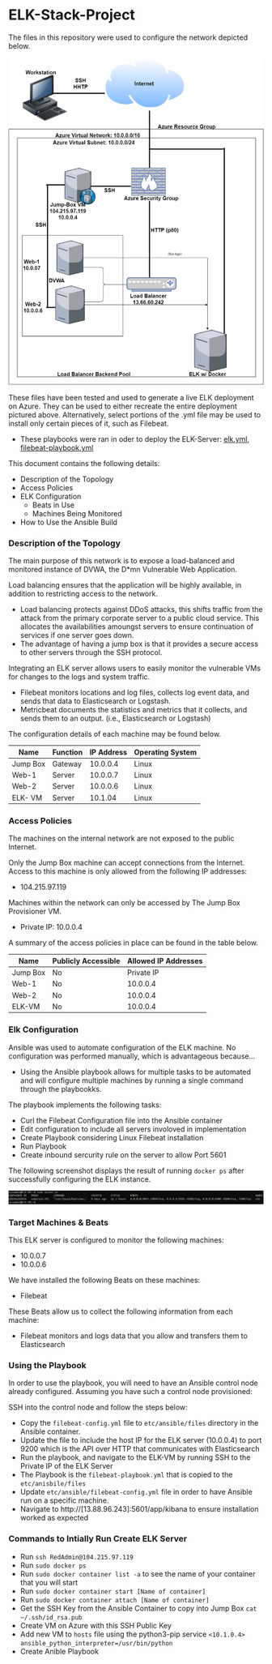 # ELK-Stack-Project
The files in this repository were used to configure the network depicted below.



![](https://github.com/phalynguyen/ELK-Stack-Project/blob/main/Images/ELK%20Stack%20Diagram.png)

These files have been tested and used to generate a live ELK deployment on Azure. They can be used to either recreate the entire deployment pictured above. Alternatively, select portions of the .yml file may be used to install only certain pieces of it, such as Filebeat.

  - These playbooks were ran in oder to deploy the ELK-Server: [elk.yml](https://github.com/phalynguyen/ELK-Stack-Project/blob/main/Ansible/elk.yml), [filebeat-playbook.yml](https://github.com/phalynguyen/ELK-Stack-Project/blob/main/Ansible/filebeat-playbook.yml)

This document contains the following details:
- Description of the Topology
- Access Policies
- ELK Configuration
  - Beats in Use
  - Machines Being Monitored
- How to Use the Ansible Build


### Description of the Topology

The main purpose of this network is to expose a load-balanced and monitored instance of DVWA, the D*mn Vulnerable Web Application.

Load balancing ensures that the application will be highly available, in addition to restricting access to the network.
- Load balancing protects against DDoS attacks, this shifts traffic from the attack from the primary corporate server to a public cloud service. This allocates the availabilities amoungst servers to ensure continuation of services if one server goes down. 
- The advantage of having a jump box is that it provides a secure access to other servers through the SSH protocol.

Integrating an ELK server allows users to easily monitor the vulnerable VMs for changes to the logs and system traffic.
- Filebeat monitors locations and log files, collects log event data, and sends that data to Elasticsearch or Logstash.
- Metricbeat documents the statistics and metrics that it collects, and sends them to an output. (i.e., Elasticsearch or Logstash)

The configuration details of each machine may be found below.

| Name     | Function | IP Address | Operating System |
|----------|----------|------------|------------------|
| Jump Box | Gateway  | 10.0.0.4   | Linux            |
| Web-1    | Server   | 10.0.0.7   | Linux            |
| Web-2    | Server   | 10.0.0.6   | Linux            |
| ELK- VM  | Server   | 10.1.04    | Linux            |

### Access Policies

The machines on the internal network are not exposed to the public Internet. 

Only the Jump Box machine can accept connections from the Internet. Access to this machine is only allowed from the following IP addresses:
- 104.215.97.119

Machines within the network can only be accessed by The Jump Box Provisioner VM.
- Private IP: 10.0.0.4

A summary of the access policies in place can be found in the table below.

| Name     | Publicly Accessible | Allowed IP Addresses |
|----------|---------------------|----------------------|
| Jump Box | No                  | Private IP           |
| Web-1    | No                  | 10.0.0.4             |
| Web-2    | No                  | 10.0.0.4             |
| ELK-VM   | No                  | 10.0.0.4             |


### Elk Configuration

Ansible was used to automate configuration of the ELK machine. No configuration was performed manually, which is advantageous because...
- Using the Ansible playbook allows for multiple tasks to be automated and will configure multiple machines by running a single command through the playbookks.

The playbook implements the following tasks:
- Curl the Filebeat Configuration file into the Ansible container
- Edit configuration to include all servers involoved in implementation
- Create Playbook considering Linux Filebeat installation
- Run Playbook
- Create inbound sercurity rule on the server to allow Port 5601

The following screenshot displays the result of running `docker ps` after successfully configuring the ELK instance.

![](https://github.com/phalynguyen/ELK-Stack-Project/blob/main/Images/docker%20ps%20ELK.png)

### Target Machines & Beats
This ELK server is configured to monitor the following machines:
- 10.0.0.7
- 10.0.0.6

We have installed the following Beats on these machines:
- Filebeat 

These Beats allow us to collect the following information from each machine:
- Filebeat monitors and logs data that you allow and transfers them to Elasticsearch

### Using the Playbook
In order to use the playbook, you will need to have an Ansible control node already configured. Assuming you have such a control node provisioned: 

SSH into the control node and follow the steps below:
- Copy the `filebeat-config.yml` file to `etc/ansible/files` directory in the Ansible container.
- Update the  file to include the host IP for the ELK server (10.0.0.4) to port 9200 which is the API over HTTP that communicates with Elasticsearch  
- Run the playbook, and navigate to the ELK-VM by running SSH to the Private IP of the ELK Server
- The Playbook is the `filebeat-playbook.yml` that is copied to the `etc/anisbile/files` 
- Update `etc/ansible/filebeat-config.yml` file in order to have Ansible run on a specific machine. 
- Navigate to http://[13.88.96.243]:5601/app/kibana to ensure installation worked as expected

### Commands to Intially Run Create ELK Server
- Run `ssh RedAdmin@104.215.97.119`
- Run `sudo docker ps` 
- Run `sudo docker container list -a` to see the name of your container that you will start
- Run `sudo docker container start [Name of container]`
- Run `sudo docker container attach [Name of container]`
- Get the SSH Key from the Ansible Container to copy into Jump Box `cat ~/.ssh/id_rsa.pub`
- Create VM on Azure with this SSH Public Key
- Add new VM to `hosts` file using the python3-pip service `<10.1.0.4> ansible_python_interpreter=/usr/bin/python`
- Create Anible Playbook

